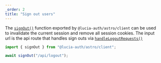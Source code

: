 ```yaml
---
_order: 2
title: "Sign out users"
---
```


The [`signOut()`](/astro/api-reference/client-api#signout) function exported by `@lucia-auth/astro/client` can be used to invalidate the current session and remove all session cookies. The input url is the api route that handles sign outs via [`handleLogoutRequests()`](/astro/api-reference/server-api#handlelogoutrequests)

```ts
import { signOut } from "@lucia-auth/astro/client";

await signOut("/api/logout");
```
